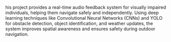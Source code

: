 his project provides a real-time audio feedback system for visually impaired individuals, helping them navigate safely and independently. Using deep learning techniques like Convolutional Neural Networks (CNNs) and YOLO for obstacle detection, object identification, and weather updates, the system improves spatial awareness and ensures safety during outdoor navigation.
